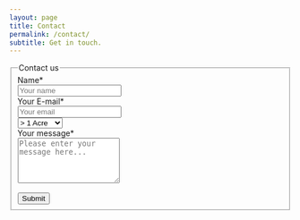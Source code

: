 ```yaml
---
layout: page
title: Contact
permalink: /contact/
subtitle: Get in touch.
---
```


<section class="section">
<div class="row">
<form
  action="https://formspree.io/f/xyyvynpq"
  method="POST"
>
      <div class="col-md-6" style="margin:0 auto; margin-bottom:40px;">
        <div class="well well-sm">
          <form class="form-horizontal" action="" method="post">
          <fieldset>
            <legend>Contact us</legend>
            <!-- Name input-->
            <div class="form-group">
              <label class="col-md-3 control-label" for="name">Name*</label>
              <div class="col-md-9">
                <input id="name" name="name" type="text" placeholder="Your name" class="form-control" required>
              </div>
            </div>
            <!-- Email input-->
            <div class="form-group">
              <label class="col-md-3 control-label" for="email">Your E-mail*</label>
              <div class="col-md-9">
                <input type="email" name="email" type="text" placeholder="Your email" class="form-control" required>
              </div>
            </div>
            <div class="form-group">
                <select class="form-select" for="pricing-plan" aria-label="Default select example">
                    <option value="less than an acre" selected>> 1 Acre</option>
                    <option value="1-5 acres">1-5 Acres</option>
                    <option value="6+ acres">6+ Acres</option>
                </select>
            </div>
            <!-- Message body -->
            <div class="form-group">
              <label class="col-md-3 control-label" for="message">Your message*</label>
              <div class="col-md-9">
                <textarea class="form-control" id="message" name="message" placeholder="Please enter your message here..." rows="5" required></textarea>
              </div>
            </div>
            <br />
            <!-- Form actions -->
            <div class="form-group">
              <div class="col-md-12 text-right">
                <button type="submit" class="btn btn-primary btn-lg">Submit</button>
              </div>
            </div>
          </fieldset>
          </form>
        </div>
      </div>
      </form>
	</div>
    </section>